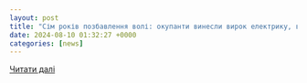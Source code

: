 ```yaml
---
layout: post
title: "Сім років позбавлення волі: окупанти винесли вирок електрику, викраденому в Мелітопольському районі (фото). Читайте на UKR.NET"
date: 2024-08-10 01:32:27 +0000
categories: [news]
---
```


[Читати далі](https://www.ukr.net/news/details/zaporizhzhya/106116434.html)
